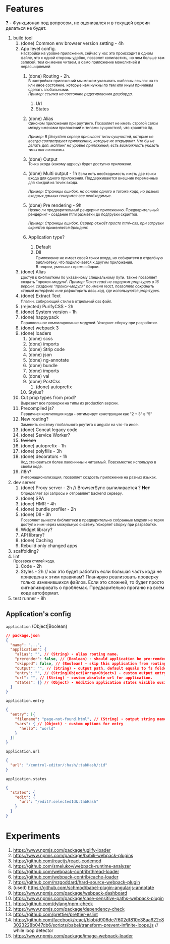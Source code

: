 # Features

**?** - Функционал под вопросом, не оценивался и в текущей версии делаться не будет.

1. build tool
    1. (done) Common env browser version setting - 4h
    1. App level config.  
     <small>Настройки на уровне приложения, сейчас у нас это происходит в одном файле,
     что с одной стороны удобно, позволет копипастить, но чем больше там записей, тем он менее читаем,
      а само приложение монолитней и нерасширяемей</small>
        1. (done) Routing - 2h.  
           <small>
            В настройках приложений мы можем указывать шаблоны ссылок на то или иное состояние,
            которые нам нужны по тем или иным причинам сделать глобальными.  
            *Пример: ссылка на состояние редктирования дашборда.*
            </small>
            1. Url
            2. States
        1. (done) Alias  
            <small>
            Синоном приложения при роутинге.
            Позволяет не иметь строгой связи между именами приложений и типами сущностсей, что хранятся бд.
              
            *Пример: В filesystem сервер присылает типы сущностей, которые не всегда соответрвуют приложению,
             которые их открывают. Что бы не делать доп. маппинг на уровне приложения, есть возможность указать типы как синонимы.*
            </small>
        1. (done) Output   
            <small>
            Точка входа (какому адресу) будет доступно приложени.
            </small>
        1. (done) Multi output - 1h
            <small>
            Если есть необходимость иметь две точки входа для одного приложения.
            Поддерживаются внешние переменные для каждой из точек входа.
              
            *Пример: Страницы ошибок, на основе одного и тогоже кода, но разных входных данных генерится все необходимые.*
            </small>
        1. (done) Pre rendering - 9h  
            <small>
            Нужно ли предварительный рендеринг приложению. Предварительный рендеринг - создание html разметки до подгрузки скриптов.
              
            *Пример: Страницы ошибок. Сервер отжаёт просто html+css, при загрузки скриптов применяется брендинг.*
            </small>
        1. Application type?
            1. Default
            1. Dll   
                <small>
                Приложение не имеет своей точки входа, но собиратеся в отделбную библиотеку, что подключается к другим приложения.   
                В теории, уменьшит время сборки.
                </small>
    1. (done) Alias  
        <small>
        Доступ к библиоткем по указанному специальному пути. Также позволяет создать "прокси-модули".
        *Пример: Пакет react не содержит prop-types в 16 версии, создание "прокси-модуля" по имени react, позволило сохранить старый интерфейс и не рефакторить весь код, где используются prop-types.*
        </small>
    1. (done) Extract Text  
        <small>
        Плагин, собирающий стили в отдельный css файл.
        </small>
    1. (rejected) PurifyCSS - 2h
    1. (done) System version - 1h
    1. (done) happypack  
        <small>
        Параллельное компилирование модулей.
        Ускоряет сборку при разработке.
        </small>
    1. (done) webpack 3
    1. (done) loaders
        1. (done) scss
        1. (done) imports
        1. (done) Strip code
        1. (done) json
        1. (done) ng-annotate
        1. (done) bundle
        1. (done) imports
        1. (done) val
        1. (done) PostCss
            1. (done) autoprefix
        1. Stylus?
    1. Cut prop types from prod?  
        <small>
        Вырезает все проверки на типы из production версии.
        </small>
    1. Precompiled js?  
        <small>
        Первичная компиляция кода - оптимзирут конструкции как "2 + 3" в "5"
        </small>
    1. New routing?  
        <small>
        Заменить систему глобального роутига с angular на что-то иное.
        </small>
    1. (done) Concat legacy code
    1. (done) Service Worker?
    1. ~~favicon~~
    1. (done) autoprefix - 1h
    1. (done) polyfills - 3h
    1. (done) decorators - 1h  
        <small>
        Код становиться более лаконичны и читаемый.
        Повсеместно использую в своём коде.
        </small>
    1. i18n?  
        <small>
        Интернационализация, позволяет создовть приложение на разных языках.
        </small>
1. dev server
    1. (done) Proxy server - 2h // BrowserSync выпиливается ? **Нет**  
        <small>
        Определяет api запросы и отправляет backend серверу.
        </small>
    1. (done) SPA
    1. (done) HMR - 4h
    1. (done) bundle profiler - 2h
    1. (done) Dll - 3h  
        <small>
        Позволяет вынести библиотеки в предварительно собранные модули не теряя доступ к ним через можульную систему.
        Ускоряет сборку при разработке.
        </small>
    1. Widget library?
    1. API library?
    1. (done) Caching
    1. Rebuild only changed apps
1. scaffolding?
1. lint  
    <small>
    Проверка стилей кода.
    </small>
    1. Code - 2h 
    2. Styles - 2h // как это будет работать если большая часть кода не приведена к этим правилам? Планирую реализовать проверку только изменившихся файлов. Если это сложней, то будет просто сигнализировать о проблемах. Предварительно проганю на всём коде автоформат.
1. test runner - 8h

## Application's config

``application`` (Object|Boolean)

```json
// package.json
{
  "name": "...",
  "application": {
    "alias": "", // (String) - alias routing name.
    "prerender": false, // (Boolean) - should application be pre-rendered.
    "skipped": false, // (Boolean) - skip this application from routing.
    "output": "", // (String) - output path, default equals to fs folder name.
    "entry": "", // (String|Object|Array<Object>) - custom output entry relative to the root.
    "url": "", // (String) - custom absolute url for application.
    "states": {} // (Object) - Addition application states visible ouside the app.
  }
}
```

``application.entry``

```json
{
  "entry": [{
    "filename": "page-not-found.html", // (String) - output string name
    "vars": { // (Object) - custom options for entry
      "hello": "world"
    }
  }]
}
```

``application.url``

```json
{
  "url": "/control-editor/:hash/:tabHash/:id"
}
```

``application.states``

```json
{
  "states": {
    "edit": {
      "url": "/edit?:selectedId&:tabHash"
    }
  }
}
```
# Experiments
1. https://www.npmjs.com/package/uglify-loader
1. https://www.npmjs.com/package/babili-webpack-plugins
1. https://github.com/reactjs/react-codemod
1. https://github.com/smelukov/webpack-runtime-analyzer
1. https://github.com/webpack-contrib/thread-loader
1. https://github.com/webpack-contrib/cache-loader
1. https://github.com/mzgoddard/hard-source-webpack-plugin
1. (used) https://github.com/schmod/babel-plugin-angularjs-annotate
1. https://www.npmjs.com/package/webpack-dashboard
1. https://www.npmjs.com/package/case-sensitive-paths-webpack-plugin
1. https://github.com/dylang/npm-check
1. https://www.npmjs.com/package/dependency-check
1. https://github.com/prettier/prettier-eslint
1. https://github.com/facebook/react/blob/d906de7f602df810c38aa622c83023228b047db6/scripts/babel/transform-prevent-infinite-loops.js // while loop detector
1. https://www.npmjs.com/package/image-webpack-loader